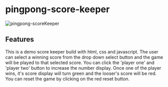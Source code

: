 # pingpong-score-keeper
![pingpong-scoreKeeper](https://user-images.githubusercontent.com/71079290/150671147-df3978cf-aa38-4d32-a2dc-56216e737d7a.jpg)

## Features

This is a demo score keeper build with html, css and javascript. The user can select a winning score from the drop down select button 
and the game will be played to that selected score. You can click the 'player one' and 'player two' button to increase the number display. 
Once one of the player wins, it's score display will turn green and the looser's score will be red. You can reset the game by clicking on the red reset button.
